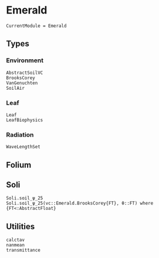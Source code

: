 # Emerald
```@meta
CurrentModule = Emerald
```


## Types

### Environment
```@docs
AbstractSoilVC
BrooksCorey
VanGenuchten
SoilAir
```

### Leaf
```@docs
Leaf
LeafBiophysics
```

### Radiation
```@docs
WaveLengthSet
```


## Folium


## Soli
```@docs
Soli.soil_ψ_25
Soli.soil_ψ_25(vc::Emerald.BrooksCorey{FT}, θ::FT) where {FT<:AbstractFloat}
```


## Utilities
```@docs
calctav
nanmean
transmittance
```
